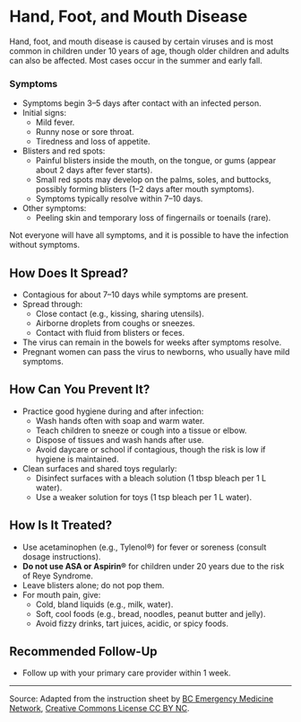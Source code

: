# Hand, Foot, and Mouth Disease

Hand, foot, and mouth disease is caused by certain viruses and is most common in children under 10 years of age, though older children and adults can also be affected. Most cases occur in the summer and early fall.

### Symptoms
- Symptoms begin 3–5 days after contact with an infected person.
- Initial signs:
  - Mild fever.
  - Runny nose or sore throat.
  - Tiredness and loss of appetite.
- Blisters and red spots:
  - Painful blisters inside the mouth, on the tongue, or gums (appear about 2 days after fever starts).
  - Small red spots may develop on the palms, soles, and buttocks, possibly forming blisters (1–2 days after mouth symptoms).
  - Symptoms typically resolve within 7–10 days.
- Other symptoms:
  - Peeling skin and temporary loss of fingernails or toenails (rare).

Not everyone will have all symptoms, and it is possible to have the infection without symptoms.

## How Does It Spread?
- Contagious for about 7–10 days while symptoms are present.
- Spread through:
  - Close contact (e.g., kissing, sharing utensils).
  - Airborne droplets from coughs or sneezes.
  - Contact with fluid from blisters or feces.
- The virus can remain in the bowels for weeks after symptoms resolve.
- Pregnant women can pass the virus to newborns, who usually have mild symptoms.

## How Can You Prevent It?
- Practice good hygiene during and after infection:
  - Wash hands often with soap and warm water.
  - Teach children to sneeze or cough into a tissue or elbow.
  - Dispose of tissues and wash hands after use.
  - Avoid daycare or school if contagious, though the risk is low if hygiene is maintained.
- Clean surfaces and shared toys regularly:
  - Disinfect surfaces with a bleach solution (1 tbsp bleach per 1 L water).
  - Use a weaker solution for toys (1 tsp bleach per 1 L water).

## How Is It Treated?
- Use acetaminophen (e.g., Tylenol®) for fever or soreness (consult dosage instructions).
- **Do not use ASA or Aspirin®** for children under 20 years due to the risk of Reye Syndrome.
- Leave blisters alone; do not pop them.
- For mouth pain, give:
  - Cold, bland liquids (e.g., milk, water).
  - Soft, cool foods (e.g., bread, noodles, peanut butter and jelly).
  - Avoid fizzy drinks, tart juices, acidic, or spicy foods.

## Recommended Follow-Up
- Follow up with your primary care provider within 1 week.

---

Source: Adapted from the instruction sheet by [BC Emergency Medicine Network](http://www.bcemn.ca/clinical_resource/hand-foot-and-mouth-disease/), [Creative Commons License CC BY NC](https://creativecommons.org/licenses/by-nc/4.0/deed.en).
